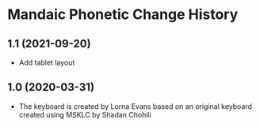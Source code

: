 Mandaic Phonetic Change History
====================

1.1 (2021-09-20)
----------------
* Add tablet layout

1.0 (2020-03-31)
----------------
* The keyboard is created by Lorna Evans based on an original keyboard created using MSKLC by Shadan Chohili
